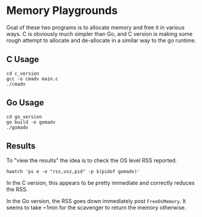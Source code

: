 # Memory Playgrounds

Goal of these two programs is to allocate memory and free it in various ways.
C is obviously much simpler than Go, and C version is making some rough attempt
to allocate and de-allocate in a similar way to the go runtime.

## C Usage
```
cd c_version
gcc -o cmadv main.c
./cmadv
```

## Go Usage
```
cd go_version
go build -o gomadv
./gomadv
```

## Results
To "view the results" the idea is to check the OS level RSS reported.

```
hwatch 'ps e -o "rss,vsz,pid" -p $(pidof gomadv)'
```

In the C version, this appears to be pretty immediate and correctly reduces the
RSS.

In the Go version, the RSS goes down immediately post `FreeOsMemory`.
It seems to take ~1min for the scavenger to return the memory otherwise.

